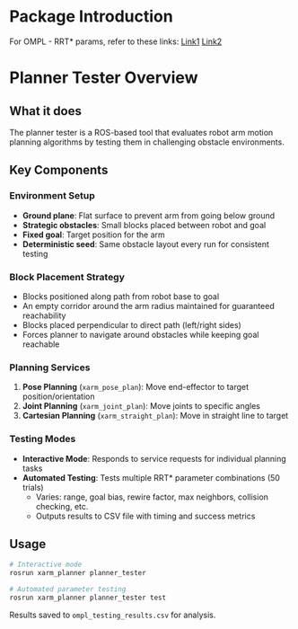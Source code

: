 # Package Introduction


For OMPL - RRT* params, refer to these links: [Link1](https://ompl.kavrakilab.org/RRTstar_8h_source.html) [Link2](https://ompl.kavrakilab.org/classompl_1_1geometric_1_1RRTstar.html) 
# Planner Tester Overview

## What it does
The planner tester is a ROS-based tool that evaluates robot arm motion planning algorithms by testing them in challenging obstacle environments.

## Key Components

### Environment Setup
- **Ground plane**: Flat surface to prevent arm from going below ground
- **Strategic obstacles**: Small blocks placed between robot and goal
- **Fixed goal**: Target position for the arm
- **Deterministic seed**: Same obstacle layout every run for consistent testing

### Block Placement Strategy
- Blocks positioned along path from robot base to goal
- An empty corridor around the arm radius maintained for guaranteed reachability
- Blocks placed perpendicular to direct path (left/right sides)
- Forces planner to navigate around obstacles while keeping goal reachable

### Planning Services
1. **Pose Planning** (`xarm_pose_plan`): Move end-effector to target position/orientation
2. **Joint Planning** (`xarm_joint_plan`): Move joints to specific angles
3. **Cartesian Planning** (`xarm_straight_plan`): Move in straight line to target

### Testing Modes
- **Interactive Mode**: Responds to service requests for individual planning tasks
- **Automated Testing**: Tests multiple RRT* parameter combinations (50 trials)
  - Varies: range, goal bias, rewire factor, max neighbors, collision checking, etc.
  - Outputs results to CSV file with timing and success metrics


## Usage
```bash
# Interactive mode
rosrun xarm_planner planner_tester

# Automated parameter testing
rosrun xarm_planner planner_tester test
```

Results saved to `ompl_testing_results.csv` for analysis.








